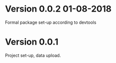 # Version 0.0.2 01-08-2018 

Formal package set-up according to devtools

# Version 0.0.1

Project set-up, data upload.




